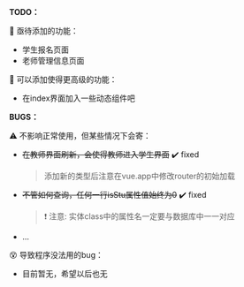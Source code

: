 **TODO：**

:star2: 亟待添加的功能：

- 学生报名页面
- 老师管理信息页面

:cake: 可以添加使得更高级的功能：
- 在index界面加入一些动态组件吧



**BUGS：**

:warning: 不影响正常使用，但某些情况下会寄：

- ~~在教师界面刷新，会使得教师进入学生界面~~ :heavy_check_mark: fixed

  > 添加新的类型后注意在vue.app中修改router的初始加载

- ~~不管如何查询，任何一行isStu属性值始终为0~~ :heavy_check_mark: fixed

  > :exclamation:  注意: 实体class中的属性名一定要与数据库中一一对应

- ...

:dizzy_face: 导致程序没法用的bug：

- 目前暂无，希望以后也无
